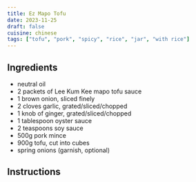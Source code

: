 ```yaml
---
title: Ez Mapo Tofu
date: 2023-11-25
draft: false
cuisine: chinese
tags: ["tofu", "pork", "spicy", "rice", "jar", "with rice"]
---
```


## Ingredients
- neutral oil
- 2 packets of Lee Kum Kee mapo tofu sauce
- 1 brown onion, sliced finely
- 2 cloves garlic, grated/sliced/chopped
- 1 knob of ginger, grated/sliced/chopped
- 1 tablespoon oyster sauce
- 2 teaspoons soy sauce
- 500g pork mince
- 900g tofu, cut into cubes
- spring onions (garnish, optional)

## Instructions

